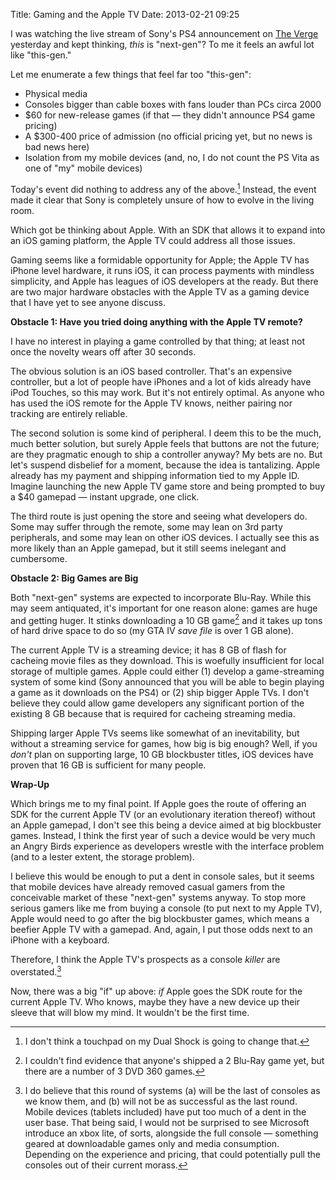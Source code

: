 Title: Gaming and the Apple TV
Date: 2013-02-21 09:25

I was watching the live stream of Sony's PS4 announcement on [The Verge](http://live.theverge.com/sony-playstation-4-event-live-blog/)  yesterday and kept thinking, *this* is "next-gen"? To me it feels an awful lot like "this-gen."

Let me enumerate a few things that feel far too "this-gen":

- Physical media
- Consoles bigger than cable boxes with fans louder than PCs circa 2000
- $60 for new-release games (if that — they didn't announce PS4 game pricing)
- A $300-400 price of admission (no official pricing yet, but no news is bad news here)
- Isolation from my mobile devices (and, no, I do not count the PS Vita as one of "my" mobile devices)

Today's event did nothing to address any of the above.[^touch] Instead, the event made it clear that Sony is completely unsure of how to evolve in the living room.

Which got be thinking about Apple. With an SDK that allows it to expand into an iOS gaming platform, the Apple TV could address all those issues. 

Gaming seems like a formidable opportunity for Apple; the Apple TV has iPhone level hardware, it runs iOS, it can process payments with mindless simplicity, and Apple has leagues of iOS developers at the ready. But there are two major hardware obstacles with the Apple TV as a gaming device that I have yet to see anyone discuss. 

**Obstacle 1: Have you tried doing anything with the Apple TV remote?**

I have no interest in playing a game controlled by that thing; at least not once the novelty wears off after 30 seconds.

The obvious solution is an iOS based controller. That's an expensive controller, but a lot of people have iPhones and a lot of kids already have iPod Touches, so this may work. But it's not entirely optimal. As anyone who has used the iOS remote for the Apple TV knows, neither pairing nor tracking are entirely reliable.

The second solution is some kind of peripheral. I deem this to be the much, much better solution, but surely Apple feels that buttons are not the future; are they pragmatic enough to ship a controller anyway? My bets are no. But let's suspend disbelief for a moment, because the idea is tantalizing. Apple already has my payment and shipping information tied to my Apple ID. Imagine launching the new Apple TV game store and being prompted to buy a $40 gamepad — instant upgrade, one click.

The third route is just opening the store and seeing what developers do. Some may suffer through the remote, some may lean on 3rd party peripherals, and some may lean on other iOS devices. I actually see this as more likely than an Apple gamepad, but it still seems inelegant and cumbersome.

**Obstacle 2: Big Games are Big**

Both "next-gen" systems are expected to incorporate Blu-Ray. While this may seem antiquated, it's important for one reason alone: games are huge and getting huger. It stinks downloading a 10 GB game[^size] and it takes up tons of hard drive space to do so (my GTA IV *save file* is over 1 GB alone).

The current Apple TV is a streaming device; it has 8 GB of flash for cacheing movie files as they download. This is woefully insufficient for local storage of multiple games. Apple could either (1) develop a game-streaming system of some kind (Sony announced that you will be able to begin playing a game as it downloads on the PS4) or (2) ship bigger Apple TVs. I don't believe they could allow game developers any significant portion of the existing 8 GB because that is required for cacheing streaming media.

Shipping larger Apple TVs seems like somewhat of an inevitability, but without a streaming service for games, how big is big enough? Well, if you *don't* plan on supporting large, 10 GB blockbuster titles, iOS devices have proven that 16 GB is sufficient for many people.

**Wrap-Up**

Which brings me to my final point. If Apple goes the route of offering an SDK for the current Apple TV (or an evolutionary iteration thereof) without an Apple gamepad, I don't see this being a device aimed at big blockbuster games. Instead, I think the first year of such a device would be very much an Angry Birds experience as developers wrestle with the interface problem (and to a lester extent, the storage problem).

I believe this would be enough to put a dent in console sales, but it seems that mobile devices have already removed casual gamers from the conceivable market of these "next-gen" systems anyway. To stop more serious gamers like me from buying a console (to put next to my Apple TV), Apple would need to go after the big blockbuster games, which means a beefier Apple TV with a gamepad. And, again, I put those odds next to an iPhone with a keyboard.

Therefore, I think the Apple TV's prospects as a console *killer* are overstated.[^consoles]

Now, there was a big "if" up above: *if* Apple goes the SDK route for the current Apple TV. Who knows, maybe they have a new device up their sleeve that will blow my mind. It wouldn't be the first time.

[^touch]: I don't think a touchpad on my Dual Shock is going to change that.
[^size]: I couldn't find evidence that anyone's shipped a 2 Blu-Ray game yet, but there are a number of 3 DVD 360 games.
[^consoles]: I do believe that this round of systems (a) will be the last of consoles as we know them, and (b) will not be as successful as the last round. Mobile devices (tablets included) have put too much of a dent in the user base. That being said, I would not be surprised to see Microsoft introduce an xbox lite, of sorts, alongside the full console — something geared at downloadable games only and media consumption. Depending on the experience and pricing, that could potentially pull the consoles out of their current morass. 